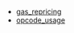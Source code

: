 

- [gas_repricing](https://nbviewer.jupyter.org/github/hugo-dc/opcode_usage/blob/master/notebook/gas_repricings.ipynb)
- [opcode_usage](https://github.com/hugo-dc/opcode_usage/blob/393b89277bf4da839b3b270317631c5427b24c29/notebook/opcode_usage.ipynb)
